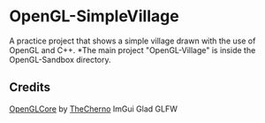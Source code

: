# OpenGL-SimpleVillage
A practice project that shows a simple village drawn with the use of OpenGL and C++.
*The main project "OpenGL-Village" is inside the OpenGL-Sandbox directory.

## Credits

[OpenGLCore](https://github.com/TheCherno/OpenGL) by [TheCherno](https://github.com/TheCherno)
ImGui
Glad
GLFW
